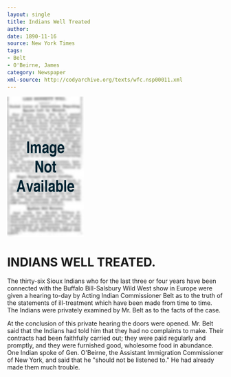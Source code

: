 ```yaml
---
layout: single
title: Indians Well Treated
author: 
date: 1890-11-16
source: New York Times
tags:
- Belt
- O'Beirne, James
category: Newspaper
xml-source: http://codyarchive.org/texts/wfc.nsp00011.xml
---
```

![Image not available](/figures/default_document.png "Image not available")

# INDIANS WELL TREATED.

The thirty-six Sioux Indians who for the last three or four years have been connected with the Buffalo Bill-Salsbury Wild West show in Europe were given a hearing to-day by Acting Indian Commissioner Belt as to the truth of the statements of ill-treatment which have been made from time to time. The Indians were privately examined by Mr. Belt as to the facts of the case.

At the conclusion of this private hearing the doors were opened. Mr. Belt said that the Indians had told him that they had no complaints to make. Their contracts had been faithfully carried out; they were paid regularly and promptly, and they were furnished good, wholesome food in abundance. One Indian spoke of Gen. O'Beirne, the Assistant Immigration Commissioner of New York, and said that he "should not be listened to." He had already made them much trouble.